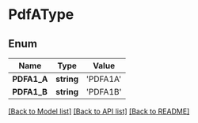 # PdfAType

## Enum
Name | Type | Value
------------ | ------------- | -------------
**PDFA1_A** | **string** | 'PDFA1A'
**PDFA1_B** | **string** | 'PDFA1B'


[[Back to Model list]](../README.md#documentation-for-models) [[Back to API list]](../README.md#documentation-for-api-endpoints) [[Back to README]](../README.md)


